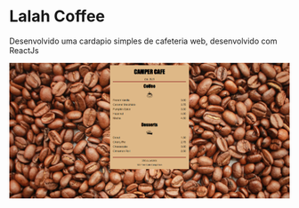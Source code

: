 # Lalah Coffee 
 
Desenvolvido uma cardapio simples de cafeteria web, desenvolvido com ReactJs

<img src="./lay-caffe.png" alt="Imagem de um cardápio de café e sobremesa">
